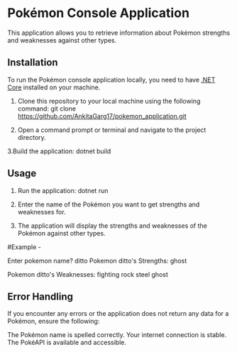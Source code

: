 
# Pokémon Console Application

This application allows you to retrieve information about Pokémon strengths and weaknesses against other types.

## Installation

To run the Pokémon console application locally, you need to have [.NET Core](https://dotnet.microsoft.com/download) installed on your machine.

1. Clone this repository to your local machine using the following command: git clone https://github.com/AnkitaGarg17/pokemon_application.git

2. Open a command prompt or terminal and navigate to the project directory.

3.Build the application: dotnet build

## Usage

1. Run the application: dotnet run
   
2. Enter the name of the Pokémon you want to get strengths and weaknesses for.

3. The application will display the strengths and weaknesses of the Pokémon against other types.

 #Example -
 
Enter pokemon name?
ditto
Pokemon ditto's Strengths:
ghost

Pokemon ditto's Weaknesses:
fighting
rock
steel
ghost

## Error Handling
If you encounter any errors or the application does not return any data for a Pokémon, ensure the following:

The Pokémon name is spelled correctly.
Your internet connection is stable.
The PokéAPI is available and accessible.
